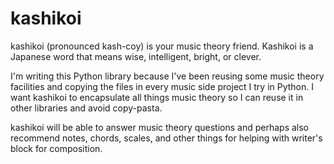 # kashikoi

kashikoi (pronounced kash-coy) is your music theory friend. Kashikoi is a Japanese word that 
means wise, intelligent, bright, or clever.

I'm writing this Python library because I've been reusing some music theory facilities
and copying the files in every music side project I try in Python. I want kashikoi to
encapsulate all things music theory so I can reuse it in other libraries and avoid
copy-pasta.

kashikoi will be able to answer music theory questions and perhaps also recommend
notes, chords, scales, and other things for helping with writer's block for composition.

